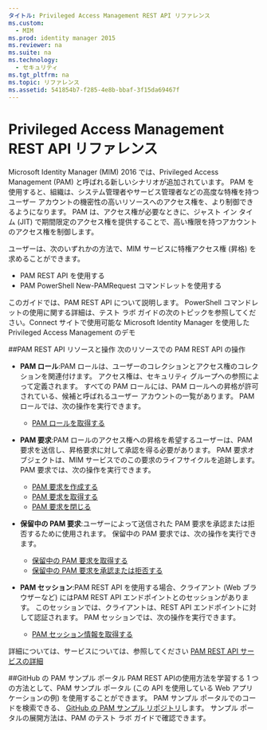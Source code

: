 ```yaml
---
タイトル: Privileged Access Management REST API リファレンス
ms.custom:
  - MIM
ms.prod: identity manager 2015
ms.reviewer: na
ms.suite: na
ms.technology:
  - セキュリティ
ms.tgt_pltfrm: na
ms.topic: リファレンス
ms.assetid: 541854b7-f285-4e8b-bbaf-3f15da69467f
---
```

# Privileged Access Management REST API リファレンス
Microsoft Identity Manager (MIM) 2016 では、Privileged Access Management (PAM) と呼ばれる新しいシナリオが追加されています。 PAM を使用すると、組織は、システム管理者やサービス管理者などの高度な特権を持つユーザー アカウントの機密性の高いリソースへのアクセス権を、より制御できるようになります。 PAM は、アクセス権が必要なときに、ジャスト イン タイム (JIT) で期間限定のアクセス権を提供することで、高い権限を持つアカウントのアクセス権を制御します。

ユーザーは、次のいずれかの方法で、MIM サービスに特権アクセス権 (昇格) を求めることができます。

- PAM REST API を使用する
- PAM PowerShell New-PAMRequest コマンドレットを使用する

このガイドでは、PAM REST API について説明します。 PowerShell コマンドレットの使用に関する詳細は、テスト ラボ ガイドの次のトピックを参照してください。Connect サイトで使用可能な Microsoft Identity Manager を使用した Privileged Access Management のデモ

##PAM REST API リソースと操作
次のリソースでの PAM REST API の操作
- **PAM ロール**:PAM ロールは、ユーザーのコレクションとアクセス権のコレクションを関連付けます。 アクセス権は、セキュリティ グループへの参照によって定義されます。  すべての PAM ロールには、PAM ロールへの昇格が許可されている、候補と呼ばれるユーザー アカウントの一覧があります。 PAM ロールでは、次の操作を実行できます。

    - [PAM ロールを取得する](privileged-access-management-get-roles.md)

- **PAM 要求**:PAM ロールのアクセス権への昇格を希望するユーザーは、PAM 要求を送信し、昇格要求に対して承認を得る必要があります。 PAM 要求オブジェクトは、MIM サービスでのこの要求のライフサイクルを追跡します。 PAM 要求では、次の操作を実行できます。

    - [PAM 要求を作成する](privileged-access-management-create-request.md)
    - [PAM 要求を取得する](privileged-access-management-get-requests.md)
    - [PAM 要求を閉じる](privileged-access-management-close-request.md)

- **保留中の PAM 要求**:ユーザーによって送信された PAM 要求を承認または拒否するために使用されます。 保留中の PAM 要求では、次の操作を実行できます。

    - [保留中の PAM 要求を取得する](privileged-access-management-get-pending-requests.md)
    - [保留中の PAM 要求を承認または拒否する](privileged-access-management-approve-reject-pending-request.md)

- **PAM セッション**:PAM REST API を使用する場合、クライアント (Web ブラウザーなど) にはPAM REST API エンドポイントとのセッションがあります。 このセッションでは、クライアントは、REST API エンドポイントに対して認証されます。 PAM セッションでは、次の操作を実行できます。

     - [PAM セッション情報を取得する](privileged-access-management-get-session-info.md)

詳細については、サービスについては、参照してください [PAM REST API サービスの詳細](privileged-access-management-rest-api-service-details.md)

##GitHub の PAM サンプル ポータル
PAM REST APIの使用方法を学習する 1 つの方法として、PAM サンプル ポータル (この API を使用している Web アプリケーションの例) を使用することができます。 PAM サンプル ポータルでのコードを検索できる、 [GitHub の PAM サンプル リポジトリ](http://go.microsoft.com/fwlink/?LinkID=618550&clcid=0x409)します。 サンプル ポータルの展開方法は、PAM のテスト ラボ ガイドで確認できます。


<!--HONumber=Mar16_HO1-->


